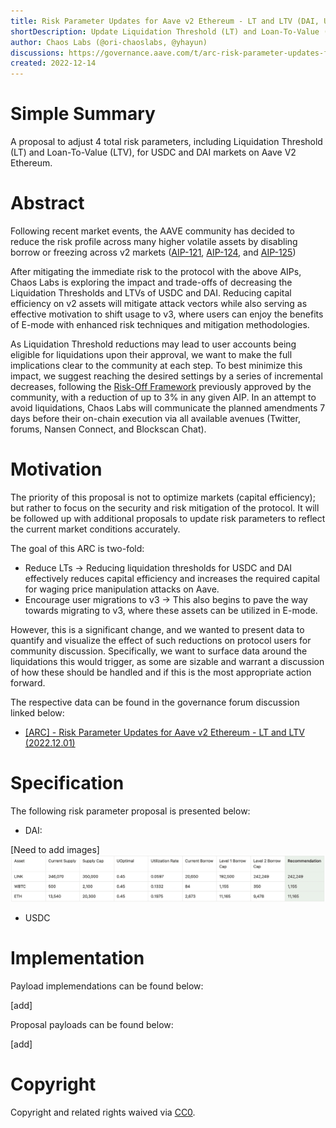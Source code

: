 ```yaml
---
title: Risk Parameter Updates for Aave v2 Ethereum - LT and LTV (DAI, USDC)
shortDescription: Update Liquidation Threshold (LT) and Loan-To-Value (LTV) of DAI and USDC on AAVE v2 Ethereum 
author: Chaos Labs (@ori-chaoslabs, @yhayun)
discussions: https://governance.aave.com/t/arc-risk-parameter-updates-for-aave-v2-ethereum-lt-and-ltv-2022-12-01/10897
created: 2022-12-14
---
```


# Simple Summary

A proposal to adjust 4 total risk parameters, including Liquidation Threshold (LT) and Loan-To-Value (LTV), for USDC and DAI markets on Aave V2 Ethereum.

# Abstract

Following recent market events, the AAVE community has decided to reduce the risk profile across many higher volatile assets by disabling borrow or freezing across v2 markets ([AIP-121](https://app.aave.com/governance/proposal/121/), [AIP-124](https://app.aave.com/governance/proposal/124/), and [AIP-125](https://app.aave.com/governance/proposal/125/))

After mitigating the immediate risk to the protocol with the above AIPs, Chaos Labs is exploring the impact and trade-offs of decreasing the Liquidation Thresholds and LTVs of USDC and DAI. Reducing capital efficiency on v2 assets will mitigate attack vectors while also serving as effective motivation to shift usage to v3, where users can enjoy the benefits of E-mode with enhanced risk techniques and mitigation methodologies.

As Liquidation Threshold reductions may lead to user accounts being eligible for liquidations upon their approval, we want to make the full implications clear to the community at each step. To best minimize this impact, we suggest reaching the desired settings by a series of incremental decreases, following the [Risk-Off Framework](https://snapshot.org/#/aave.eth/proposal/bafkreigdmcfmwvnxfolpds4xkdicgrszgmknig7pz2r2t37tltupdpyfu4) previously approved by the community, with a reduction of up to 3% in any given AIP. In an attempt to avoid liquidations, Chaos Labs will communicate the planned amendments 7 days before their on-chain execution via all available avenues (Twitter, forums, Nansen Connect, and Blockscan Chat).


# Motivation

The priority of this proposal is not to optimize markets (capital efficiency); but rather to focus on the security and risk mitigation of the protocol. It will be followed up with additional proposals to update risk parameters to reflect the current market conditions accurately.

The goal of this ARC is two-fold:

- Reduce LTs → Reducing liquidation thresholds for USDC and DAI effectively reduces capital efficiency and increases the required capital for waging price manipulation attacks on Aave.
- Encourage user migrations to v3 → This also begins to pave the way towards migrating to v3, where these assets can be utilized in E-mode.

However, this is a significant change, and we wanted to present data to quantify and visualize the effect of such reductions on protocol users for community discussion. Specifically, we want to surface data around the liquidations this would trigger, as some are sizable and warrant a discussion of how these should be handled and if this is the most appropriate action forward.

The respective data can be found in the governance forum discussion linked below:
- [[ARC] - Risk Parameter Updates for Aave v2 Ethereum - LT and LTV (2022.12.01)](https://governance.aave.com/t/arc-risk-parameter-updates-for-aave-v2-ethereum-lt-and-ltv-2022-12-01/10897)


# Specification

The following risk parameter proposal is presented below:

- DAI:

[Need to add images]
![](../assets/SUPPLY-BORROW-CAPS-UPDATE-AAVE-V3/ARBITRUM-BORROW-CAP-RECS.png)

- USDC

# Implementation
Payload implemendations can be found below:

[add]

Proposal payloads can be found below: 

[add]


# Copyright

Copyright and related rights waived via [CC0](https://creativecommons.org/publicdomain/zero/1.0/).
